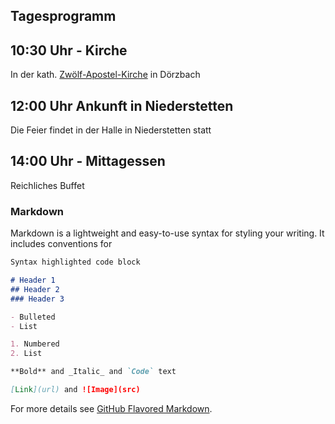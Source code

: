 ## Tagesprogramm

## 10:30 Uhr - Kirche
In der kath. [Zwölf-Apostel-Kirche](https://goo.gl/maps/H3DvSGBLtHUXh3wZ6) in Dörzbach

<p class="ankunft"></p>

## 12:00 Uhr Ankunft in Niederstetten
Die Feier findet in der Halle in Niederstetten statt

## 14:00 Uhr - Mittagessen
Reichliches Buffet


### Markdown

Markdown is a lightweight and easy-to-use syntax for styling your writing. It includes conventions for

```markdown
Syntax highlighted code block

# Header 1
## Header 2
### Header 3

- Bulleted
- List

1. Numbered
2. List

**Bold** and _Italic_ and `Code` text

[Link](url) and ![Image](src)
```

For more details see [GitHub Flavored Markdown](https://guides.github.com/features/mastering-markdown/).

